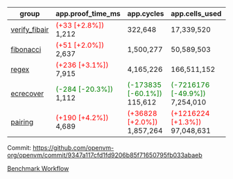 | group | app.proof_time_ms | app.cycles | app.cells_used | leaf.proof_time_ms | leaf.cycles | leaf.cells_used |
| -- | -- | -- | -- | -- | -- | -- |
| [verify_fibair](https://github.com/openvm-org/openvm/blob/benchmark-results/benchmarks-pr/1706/verify_fibair-9347a117cfd1fd9206b85f71650795fb033abaeb.md) |<span style='color: red'>(+33 [+2.8%])</span> 1,212 |  322,648 |  17,339,520 |- | - | - |
| [fibonacci](https://github.com/openvm-org/openvm/blob/benchmark-results/benchmarks-pr/1706/fibonacci-9347a117cfd1fd9206b85f71650795fb033abaeb.md) |<span style='color: red'>(+51 [+2.0%])</span> 2,637 |  1,500,277 |  50,589,503 |- | - | - |
| [regex](https://github.com/openvm-org/openvm/blob/benchmark-results/benchmarks-pr/1706/regex-9347a117cfd1fd9206b85f71650795fb033abaeb.md) |<span style='color: red'>(+236 [+3.1%])</span> 7,915 |  4,165,226 |  166,511,152 |- | - | - |
| [ecrecover](https://github.com/openvm-org/openvm/blob/benchmark-results/benchmarks-pr/1706/ecrecover-9347a117cfd1fd9206b85f71650795fb033abaeb.md) |<span style='color: green'>(-284 [-20.3%])</span> 1,112 | <span style='color: green'>(-173835 [-60.1%])</span> 115,612 | <span style='color: green'>(-7216176 [-49.9%])</span> 7,254,010 |- | - | - |
| [pairing](https://github.com/openvm-org/openvm/blob/benchmark-results/benchmarks-pr/1706/pairing-9347a117cfd1fd9206b85f71650795fb033abaeb.md) |<span style='color: red'>(+190 [+4.2%])</span> 4,689 | <span style='color: red'>(+36828 [+2.0%])</span> 1,857,264 | <span style='color: red'>(+1216224 [+1.3%])</span> 97,048,631 |- | - | - |


Commit: https://github.com/openvm-org/openvm/commit/9347a117cfd1fd9206b85f71650795fb033abaeb

[Benchmark Workflow](https://github.com/openvm-org/openvm/actions/runs/15429127761)
